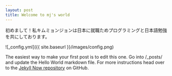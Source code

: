 ```yaml
---
layout: post
title: Welcome to mj's world
---
```


初めまして！私キムミョンジョンは日本に就職ためプログラミングと日本語勉強を共にしております。

![_config.yml]({{ site.baseurl }}/images/config.png)

The easiest way to make your first post is to edit this one. Go into /_posts/ and update the Hello World markdown file. For more instructions head over to the [Jekyll Now repository](https://github.com/barryclark/jekyll-now) on GitHub.
